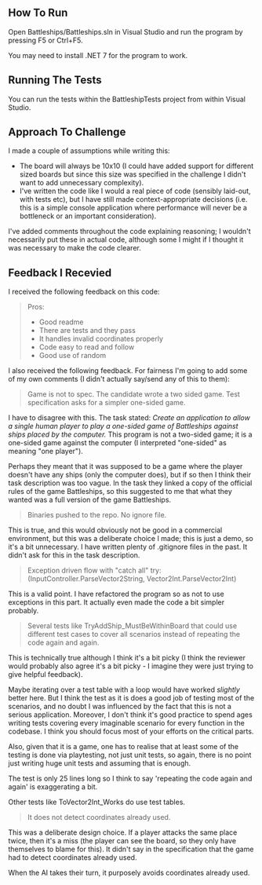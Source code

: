 ## How To Run

Open Battleships/Battleships.sln in Visual Studio and run the program by pressing F5 or Ctrl+F5.

You may need to install .NET 7 for the program to work.

## Running The Tests

You can run the tests within the BattleshipTests project from within Visual Studio.

## Approach To Challenge

I made a couple of assumptions while writing this:

- The board will always be 10x10 (I could have added support for different sized boards but since this size was specified in the challenge I didn't want to add unnecessary complexity).
- I've written the code like I would a real piece of code (sensibly laid-out, with tests etc), but I have still made context-appropriate decisions (i.e. this is a simple console application where performance will never be a bottleneck or an important consideration).

I've added comments throughout the code explaining reasoning; I wouldn't necessarily put these in actual code, although some I might if I thought it was necessary to make the code clearer.

## Feedback I Recevied

I received the following feedback on this code:

>Pros:
>- Good readme
>- There are tests and they pass
>- It handles invalid coordinates properly
>- Code easy to read and follow
>- Good use of random

I also received the following feedback. For fairness I'm going to add some of my own comments (I didn't actually say/send any of this to them):

>Game is not to spec. The candidate wrote a two sided game. Test specification asks for a simpler one-sided game.

I have to disagree with this. The task stated: _Create an application to allow a single human player to play a one-sided game of Battleships against ships placed by the computer._ This program is not a two-sided game; it is a one-sided game against the computer (I interpreted "one-sided" as meaning "one player").

Perhaps they meant that it was supposed to be a game where the player doesn't have any ships (only the computer does), but if so then I think their task description was too vague. In the task they linked a copy of the official rules of the game Battleships, so this suggested to me that what they wanted was a full version of the game Battleships.

>Binaries pushed to the repo. No ignore file.

This is true, and this would obviously not be good in a commercial environment, but this was a deliberate choice I made; this is just a demo, so it's a bit unnecessary. I have written plenty of .gitignore files in the past. It didn't ask for this in the task description.

>Exception driven flow with "catch all" try: (InputController.ParseVector2String, Vector2Int.ParseVector2Int)

This is a valid point. I have refactored the program so as not to use exceptions in this part. It actually even made the code a bit simpler probably.

>Several tests like TryAddShip_MustBeWithinBoard that could use different test cases to cover all scenarios instead of repeating the code again and again.

This is technically true although I think it's a bit picky (I think the reviewer would probably also agree it's a bit picky - I imagine they were just trying to give helpful feedback).

Maybe iterating over a test table with a loop would have worked _slightly_ better here. But I think the test as it is does a good job of testing most of the scenarios, and no doubt I was influenced by the fact that this is not a serious application. Moreover, I don't think it's good practice to spend ages writing tests covering every imaginable scenario for every function in the codebase. I think you should focus most of your efforts on the critical parts. 

Also, given that it is a game, one has to realise that at least some of the testing is done via playtesting, not just unit tests, so again, there is no point just writing huge unit tests and assuming that is enough.

The test is only 25 lines long so I think to say 'repeating the code again and again' is exaggerating a bit.

Other tests like ToVector2Int_Works do use test tables.

>It does not detect coordinates already used.

This was a deliberate design choice. If a player attacks the same place twice, then it's a miss (the player can see the board, so they only have themselves to blame for this). It didn't say in the specification that the game had to detect coordinates already used.

When the AI takes their turn, it purposely avoids coordinates already used.
